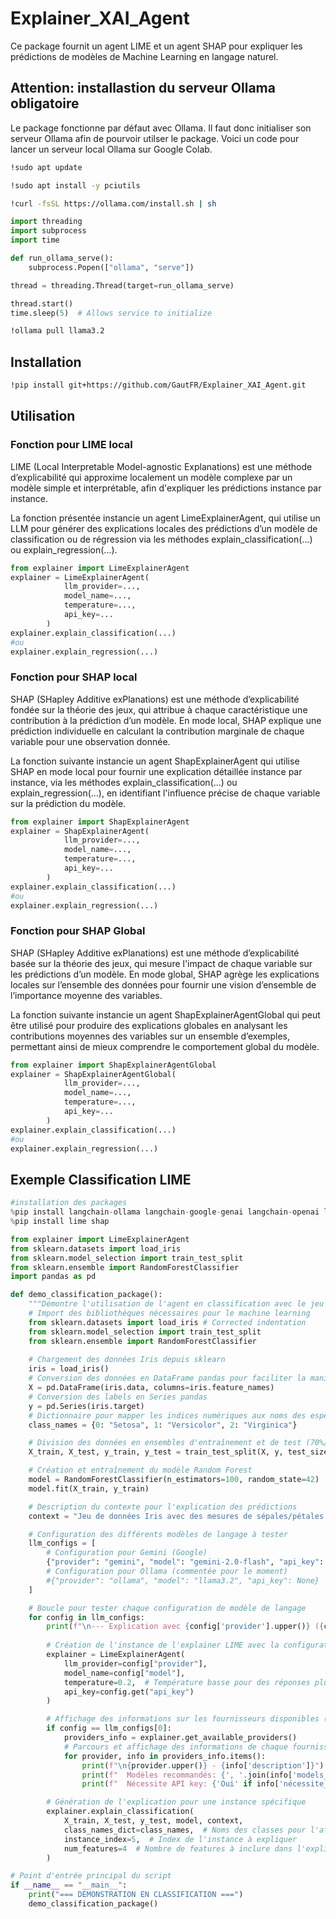 # Explainer_XAI_Agent

Ce package fournit un agent LIME et un agent SHAP pour expliquer les prédictions de modèles de Machine Learning en langage naturel.

## Attention: installastion du serveur Ollama obligatoire
Le package fonctionne par défaut avec Ollama. Il faut donc initialiser son serveur Ollama afin de pourvoir utilser le package.
Voici un code pour lancer un serveur local Ollama sur Google Colab.

```bash
!sudo apt update

!sudo apt install -y pciutils

!curl -fsSL https://ollama.com/install.sh | sh
```

```python
import threading
import subprocess
import time

def run_ollama_serve():
    subprocess.Popen(["ollama", "serve"])

thread = threading.Thread(target=run_ollama_serve)

thread.start()
time.sleep(5)  # Allows service to initialize
```

```bash
!ollama pull llama3.2
```

## Installation

```bash
!pip install git+https://github.com/GautFR/Explainer_XAI_Agent.git
```

## Utilisation

### Fonction pour LIME local

LIME (Local Interpretable Model-agnostic Explanations) est une méthode d’explicabilité qui approxime localement un modèle complexe par un modèle simple et interprétable, afin d'expliquer les prédictions instance par instance.

La fonction présentée instancie un agent LimeExplainerAgent, qui utilise un LLM pour générer des explications locales des prédictions d’un modèle de classification ou de régression via les méthodes explain_classification(...) ou explain_regression(...).

```python
from explainer import LimeExplainerAgent
explainer = LimeExplainerAgent(
            llm_provider=...,
            model_name=...,
            temperature=...,
            api_key=...
        )
explainer.explain_classification(...)
#ou
explainer.explain_regression(...)
```

### Fonction pour SHAP local

SHAP (SHapley Additive exPlanations) est une méthode d’explicabilité fondée sur la théorie des jeux, qui attribue à chaque caractéristique une contribution à la prédiction d’un modèle. En mode local, SHAP explique une prédiction individuelle en calculant la contribution marginale de chaque variable pour une observation donnée.

La fonction suivante instancie un agent ShapExplainerAgent qui utilise SHAP en mode local pour fournir une explication détaillée instance par instance, via les méthodes explain_classification(...) ou explain_regression(...), en identifiant l'influence précise de chaque variable sur la prédiction du modèle.

```python
from explainer import ShapExplainerAgent
explainer = ShapExplainerAgent(
            llm_provider=...,
            model_name=...,
            temperature=...,
            api_key=...
        )
explainer.explain_classification(...)
#ou
explainer.explain_regression(...)
```

### Fonction pour SHAP Global

SHAP (SHapley Additive exPlanations) est une méthode d’explicabilité basée sur la théorie des jeux, qui mesure l'impact de chaque variable sur les prédictions d’un modèle. En mode global, SHAP agrège les explications locales sur l’ensemble des données pour fournir une vision d’ensemble de l’importance moyenne des variables.

La fonction suivante instancie un agent ShapExplainerAgentGlobal qui peut être utilisé pour produire des explications globales en analysant les contributions moyennes des variables sur un ensemble d’exemples, permettant ainsi de mieux comprendre le comportement global du modèle.

```python
from explainer import ShapExplainerAgentGlobal
explainer = ShapExplainerAgentGlobal(
            llm_provider=...,
            model_name=...,
            temperature=...,
            api_key=...
        )
explainer.explain_classification(...)
#ou
explainer.explain_regression(...)
```

## Exemple Classification LIME

```python
#installation des packages
%pip install langchain-ollama langchain-google-genai langchain-openai langchain-anthropic
%pip install lime shap
```

```python
from explainer import LimeExplainerAgent
from sklearn.datasets import load_iris
from sklearn.model_selection import train_test_split
from sklearn.ensemble import RandomForestClassifier
import pandas as pd
```

```python
def demo_classification_package():
    """Démontre l'utilisation de l'agent en classification avec le jeu de données Iris"""
    # Import des bibliothèques nécessaires pour le machine learning
    from sklearn.datasets import load_iris # Corrected indentation
    from sklearn.model_selection import train_test_split
    from sklearn.ensemble import RandomForestClassifier
    
    # Chargement des données Iris depuis sklearn
    iris = load_iris()
    # Conversion des données en DataFrame pandas pour faciliter la manipulation
    X = pd.DataFrame(iris.data, columns=iris.feature_names)
    # Conversion des labels en Series pandas
    y = pd.Series(iris.target)
    # Dictionnaire pour mapper les indices numériques aux noms des espèces
    class_names = {0: "Setosa", 1: "Versicolor", 2: "Virginica"}

    # Division des données en ensembles d'entraînement et de test (70%/30%)
    X_train, X_test, y_train, y_test = train_test_split(X, y, test_size=0.3, random_state=42)

    # Création et entraînement du modèle Random Forest
    model = RandomForestClassifier(n_estimators=100, random_state=42)
    model.fit(X_train, y_train)

    # Description du contexte pour l'explication des prédictions
    context = "Jeu de données Iris avec des mesures de sépales/pétales de trois espèces d'iris."

    # Configuration des différents modèles de langage à tester
    llm_configs = [
        # Configuration pour Gemini (Google)
        {"provider": "gemini", "model": "gemini-2.0-flash", "api_key": userdata.get("GOOGLE_API_KEY")},
        # Configuration pour Ollama (commentée pour le moment)
        #{"provider": "ollama", "model": "llama3.2", "api_key": None}
    ]

    # Boucle pour tester chaque configuration de modèle de langage
    for config in llm_configs:
        print(f"\n--- Explication avec {config['provider'].upper()} ({config['model']}) ---")
        
        # Création de l'instance de l'explainer LIME avec la configuration actuelle
        explainer = LimeExplainerAgent(
            llm_provider=config["provider"],
            model_name=config["model"],
            temperature=0.2,  # Température basse pour des réponses plus déterministes
            api_key=config.get("api_key")
        )

        # Affichage des informations sur les fournisseurs disponibles (une seule fois)
        if config == llm_configs[0]:
            providers_info = explainer.get_available_providers()
            # Parcours et affichage des informations de chaque fournisseur
            for provider, info in providers_info.items():
                print(f"\n{provider.upper()} - {info['description']}")
                print(f"  Modèles recommandés: {', '.join(info['models_recommandés'])}")
                print(f"  Nécessite API key: {'Oui' if info['nécessite_api_key'] else 'Non'}")

        # Génération de l'explication pour une instance spécifique
        explainer.explain_classification(
            X_train, X_test, y_test, model, context,
            class_names_dict=class_names,  # Noms des classes pour l'affichage
            instance_index=5,  # Index de l'instance à expliquer
            num_features=4  # Nombre de features à inclure dans l'explication
        )

# Point d'entrée principal du script
if __name__ == "__main__":
    print("=== DÉMONSTRATION EN CLASSIFICATION ===")
    demo_classification_package()
```
